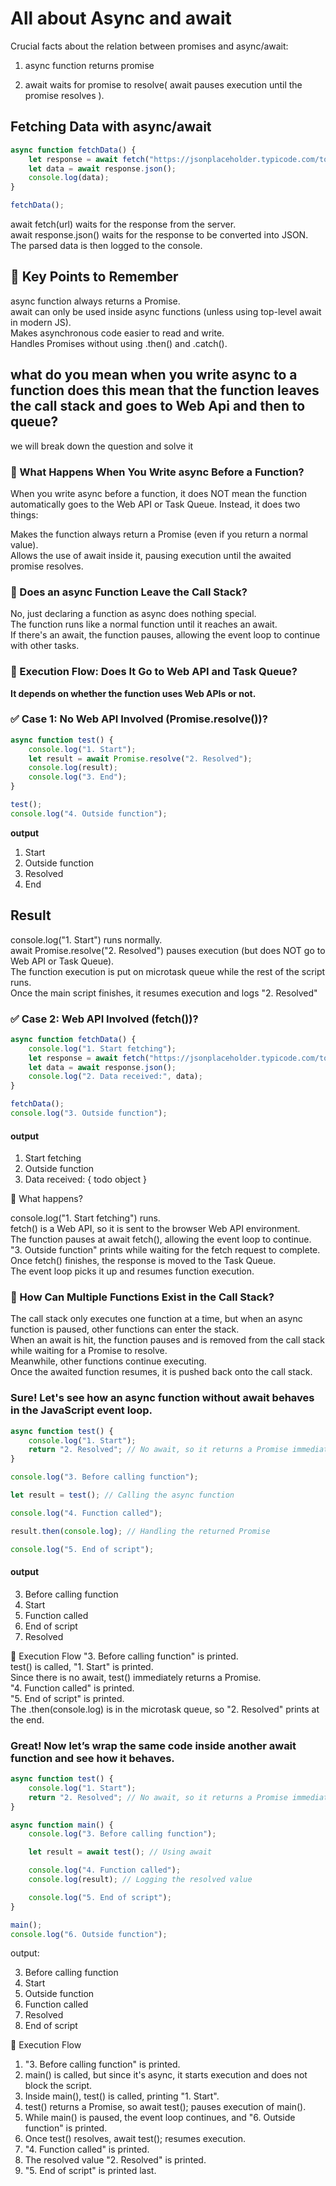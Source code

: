 # All about Async and await

Crucial facts about the relation between promises and async/await:

1) async function returns promise
   
2) await waits for promise to resolve( await pauses execution until the promise resolves ).

## Fetching Data with async/await

```javascript
async function fetchData() {
    let response = await fetch("https://jsonplaceholder.typicode.com/todos/1");
    let data = await response.json();
    console.log(data);
}

fetchData();
```

await fetch(url) waits for the response from the server. <br />
await response.json() waits for the response to be converted into JSON.<br />
The parsed data is then logged to the console. <br />

## 🔹 Key Points to Remember

async function always returns a Promise. <br />
await can only be used inside async functions (unless using top-level await in modern JS). <br />
Makes asynchronous code easier to read and write. <br />
Handles Promises without using .then() and .catch().<br />

## what do you mean when you write async to a function does this mean that the function leaves the call stack and goes to Web Api and then to queue?

we will break down the question and solve it 

### 🔹 What Happens When You Write async Before a Function?

When you write async before a function, it does NOT mean the function automatically goes to the Web API or Task Queue. Instead, it does two things:

Makes the function always return a Promise (even if you return a normal value).<br />
Allows the use of await inside it, pausing execution until the awaited promise resolves.<br />

### 🔹 Does an async Function Leave the Call Stack?

No, just declaring a function as async does nothing special.<br />
The function runs like a normal function until it reaches an await.<br />
If there's an await, the function pauses, allowing the event loop to continue with other tasks.<br />

### 🔹 Execution Flow: Does It Go to Web API and Task Queue?

**It depends on whether the function uses Web APIs or not.**

### ✅ Case 1: No Web API Involved (Promise.resolve())?

```javascript
async function test() {
    console.log("1. Start");
    let result = await Promise.resolve("2. Resolved");
    console.log(result);
    console.log("3. End");
}

test();
console.log("4. Outside function");
```

**output**

1. Start<br />
4. Outside function<br />
2. Resolved<br />
3. End<br />

## Result

console.log("1. Start") runs normally. <br />
await Promise.resolve("2. Resolved") pauses execution (but does NOT go to Web API or Task Queue).<br />
The function execution is put on microtask queue while the rest of the script runs.<br />
Once the main script finishes, it resumes execution and logs "2. Resolved"<br />

### ✅ Case 2: Web API Involved (fetch())?

```javascript
async function fetchData() {
    console.log("1. Start fetching");
    let response = await fetch("https://jsonplaceholder.typicode.com/todos/1");
    let data = await response.json();
    console.log("2. Data received:", data);
}

fetchData();
console.log("3. Outside function");
```

#### output

1. Start fetching<br />
3. Outside function<br />
2. Data received: { todo object }<br />

📌 What happens?

console.log("1. Start fetching") runs. <br />
fetch() is a Web API, so it is sent to the browser Web API environment. <br />
The function pauses at await fetch(), allowing the event loop to continue. <br />
"3. Outside function" prints while waiting for the fetch request to complete. <br />
Once fetch() finishes, the response is moved to the Task Queue. <br />
The event loop picks it up and resumes function execution. <br />

### 🔹 How Can Multiple Functions Exist in the Call Stack?

The call stack only executes one function at a time, but when an async function is paused, other functions can enter the stack.<br />
When an await is hit, the function pauses and is removed from the call stack while waiting for a Promise to resolve.<br />
Meanwhile, other functions continue executing.<br />
Once the awaited function resumes, it is pushed back onto the call stack.<br />


### Sure! Let's see how an async function without await behaves in the JavaScript event loop.

```javascript
async function test() {
    console.log("1. Start");
    return "2. Resolved"; // No await, so it returns a Promise immediately
}

console.log("3. Before calling function");

let result = test(); // Calling the async function

console.log("4. Function called");

result.then(console.log); // Handling the returned Promise

console.log("5. End of script");
```

#### output

3. Before calling function<br />
1. Start<br />
4. Function called<br />
5. End of script<br />
2. Resolved<br />

🔹 Execution Flow
"3. Before calling function" is printed.<br />
test() is called, "1. Start" is printed.<br />
Since there is no await, test() immediately returns a Promise.<br />
"4. Function called" is printed.<br />
"5. End of script" is printed.<br />
The .then(console.log) is in the microtask queue, so "2. Resolved" prints at the end.<br />

### Great! Now let’s wrap the same code inside another await function and see how it behaves.

```javascript
async function test() {
    console.log("1. Start");
    return "2. Resolved"; // No await, so it returns a Promise immediately
}

async function main() {
    console.log("3. Before calling function");

    let result = await test(); // Using await

    console.log("4. Function called");
    console.log(result); // Logging the resolved value

    console.log("5. End of script");
}

main();
console.log("6. Outside function");
```

output:

3. Before calling function<br />
1. Start<br />
6. Outside function<br />
4. Function called<br />
2. Resolved<br />
5. End of script<br />

🔹 Execution Flow

1. "3. Before calling function" is printed.
2. main() is called, but since it's async, it starts execution and does not block the script.
3. Inside main(), test() is called, printing "1. Start".
4. test() returns a Promise, so await test(); pauses execution of main().
5. While main() is paused, the event loop continues, and "6. Outside function" is printed.
6. Once test() resolves, await test(); resumes execution.
7. "4. Function called" is printed.
8. The resolved value "2. Resolved" is printed.
9. "5. End of script" is printed last.
